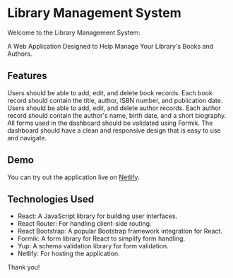 # Library Management System

Welcome to the Library Management System:

A Web Application Designed to Help Manage Your Library's Books and Authors.


## Features

Users should be able to add, edit, and delete book records. Each book record should contain the title, author, ISBN number, and publication date.
Users should be able to add, edit, and delete author records. Each author record should contain the author's name, birth date, and a short biography.
All forms used in the dashboard should be validated using Formik.
The dashboard should have a clean and responsive design that is easy to use and navigate.

## Demo

You can try out the application live on [Netlify](https://thiruformikvalidation.netlify.app/).

## Technologies Used

- React: A JavaScript library for building user interfaces.
- React Router: For handling client-side routing.
- React Bootstrap: A popular Bootstrap framework integration for React.
- Formik: A form library for React to simplify form handling.
- Yup: A schema validation library for form validation.
- Netlify: For hosting the application.

Thank you!
